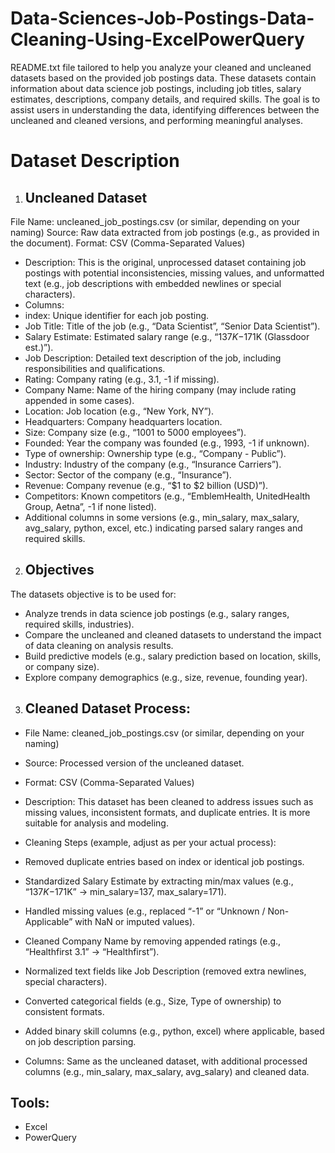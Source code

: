 # Data-Sciences-Job-Postings-Data-Cleaning-Using-ExcelPowerQuery

README.txt file tailored to help you analyze your cleaned and uncleaned datasets based on the provided job postings data. These datasets contain information about data science job postings, including job titles, salary estimates, descriptions, company details, and required skills. The goal is to assist users in understanding the data, identifying differences between the uncleaned and cleaned versions, and performing meaningful analyses.

# Dataset Description

1. ## Uncleaned Dataset

File Name: uncleaned_job_postings.csv (or similar, depending on your naming)
Source: Raw data extracted from job postings (e.g., as provided in the document).
Format: CSV (Comma-Separated Values)

-	Description: This is the original, unprocessed dataset containing job postings with potential inconsistencies, missing values, and unformatted text (e.g., job descriptions with embedded newlines or special characters).
- Columns:
-	index: Unique identifier for each job posting.
-	Job Title: Title of the job (e.g., “Data Scientist”, “Senior Data Scientist”).
-	Salary Estimate: Estimated salary range (e.g., “$137K-$171K (Glassdoor est.)”).
- Job Description: Detailed text description of the job, including responsibilities and qualifications.
-	Rating: Company rating (e.g., 3.1, -1 if missing).
-	Company Name: Name of the hiring company (may include rating appended in some cases).
-	Location: Job location (e.g., “New York, NY”).
-	Headquarters: Company headquarters location.
-	Size: Company size (e.g., “1001 to 5000 employees”).
-	Founded: Year the company was founded (e.g., 1993, -1 if unknown).
-	Type of ownership: Ownership type (e.g., “Company - Public”).
-	Industry: Industry of the company (e.g., “Insurance Carriers”).
-	Sector: Sector of the company (e.g., “Insurance”).
-	Revenue: Company revenue (e.g., “$1 to $2 billion (USD)”).
-	Competitors: Known competitors (e.g., “EmblemHealth, UnitedHealth Group, Aetna”, -1 if none listed).
-	Additional columns in some versions (e.g., min_salary, max_salary, avg_salary, python, excel, etc.) indicating parsed salary ranges and required skills.

2. ## Objectives

The datasets objective is to be used for:
- Analyze trends in data science job postings (e.g., salary ranges, required skills, industries).
- Compare the uncleaned and cleaned datasets to understand the impact of data cleaning on analysis results.
- Build predictive models (e.g., salary prediction based on location, skills, or company size).
- Explore company demographics (e.g., size, revenue, founding year).


3. ## Cleaned Dataset Process:

-	File Name: cleaned_job_postings.csv (or similar, depending on your naming)
-	Source: Processed version of the uncleaned dataset.
-	Format: CSV (Comma-Separated Values)

-	Description: This dataset has been cleaned to address issues such as missing values, inconsistent formats, and duplicate entries. It is more suitable for analysis and modeling.
-	Cleaning Steps (example, adjust as per your actual process):
-	Removed duplicate entries based on index or identical job postings.
-	Standardized Salary Estimate by extracting min/max values (e.g., “$137K-$171K” → min_salary=137, max_salary=171).
-	Handled missing values (e.g., replaced “-1” or “Unknown / Non-Applicable” with NaN or imputed values).
-	Cleaned Company Name by removing appended ratings (e.g., “Healthfirst 3.1” → “Healthfirst”).
-	Normalized text fields like Job Description (removed extra newlines, special characters).
-	Converted categorical fields (e.g., Size, Type of ownership) to consistent formats.
-	Added binary skill columns (e.g., python, excel) where applicable, based on job description parsing.
-	Columns: Same as the uncleaned dataset, with additional processed columns (e.g., min_salary, max_salary, avg_salary) and cleaned data.

## Tools:

- Excel
- PowerQuery
